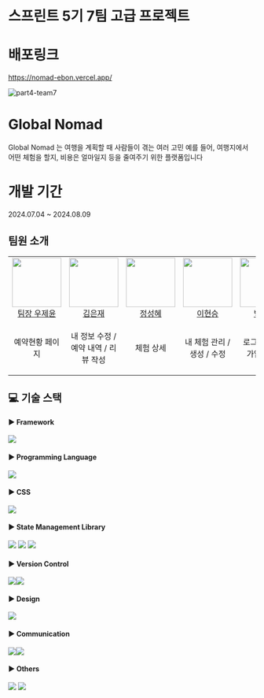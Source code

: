 # 스프린트 5기 7팀 고급 프로젝트

# 배포링크
https://nomad-ebon.vercel.app/

![part4-team7](https://github.com/user-attachments/assets/12e51e8c-7a58-4a02-a9ec-efdbab98402f)

# Global Nomad
Global Nomad 는 여행을 계획할 때 사람들이 겪는 여러 고민
예를 들어, 여행지에서 어떤 체험을 할지, 비용은 얼마일지 등을 줄여주기 위한 플랫폼입니다

# 개발 기간
2024.07.04 ~ 2024.08.09

## 팀원 소개
<table>
  <tbody>
    <tr>
      <td align="center">
        <img src="https://avatars.githubusercontent.com/u/65326956?v=4" width="100"/><br/>
        <a href="https://github.com/wjy308">팀장 우제윤</a>
      </td>
      <td align="center">
        <img src="https://avatars.githubusercontent.com/u/60869993?v=4" width="100"/><br/>
        <a href="https://github.com/eunjae5">김은재</a>
      </td>
      <td align="center">
        <img src="https://avatars.githubusercontent.com/u/125109615?v=4" width="100"/><br/>
        <a href="https://github.com/sunnyjeong25">정성혜</a>
      </td>
      <td align="center">
        <img src="https://avatars.githubusercontent.com/u/41028065?v=4" width="100"/><br/>
        <a href="https://github.com/hslee">이현승</a>
      </td>
      <td align="center">
        <img src="https://avatars.githubusercontent.com/u/102913030?v=4" width="100"/><br/>
        <a href="https://github.com/sybaek96">백승렬</a>
      </td>
    </tr>
    <tr>
      <td align="center">
        <p>예약현황 페이지</p>
      </td>
      <td align="center">
        <p>내 정보 수정 / 예약 내역 / 리뷰 작성</p>
      </td>
      <td align="center">
        <p>체험 상세</p>
      </td>
      <td align="center">
        <p>내 체험 관리 / 생성 / 수정</p>
      </td>
      <td align="center">
        <p>로그인 / 회원가입 / 메인</p>
      </td>
      <td align="center">
        <p></p>
      </td>
    </tr>
  </tbody>
</table>


## 💻 기술 스택

#### ▶︎ Framework

<img src="https://img.shields.io/badge/next.js-000000?style=for-the-badge&logo=next.js&logoColor=white">

#### ▶︎ Programming Language

<img src="https://img.shields.io/badge/typescript-%23007ACC.svg?style=for-the-badge&logo=typescript&logoColor=white">

#### ▶︎ CSS

 <img src="https://img.shields.io/badge/tailwindcss-06B6D4?style=for-the-badge&logo=Tailwind CSS&logoColor=white">

#### ▶︎ State Management Library
  <img src="https://img.shields.io/badge/axios-5A29E4?style=for-the-badge&logo=axios&logoColor=white">
  <img src="https://img.shields.io/badge/reactquery-FF4154?style=for-the-badge&logo=React Query&logoColor=white">
  <img src="https://img.shields.io/badge/zustand-%2320232a.svg?style=for-the-badge&logo=react&logoColor=%2361DAFB">
  
#### ▶︎ Version Control

<div style="display: flex">
  <img src="https://img.shields.io/badge/github-%23121011.svg?style=for-the-badge&logo=github&logoColor=white">
  <img src="https://img.shields.io/badge/git-%23F05033.svg?style=for-the-badge&logo=git&logoColor=white">
</div>

#### ▶︎ Design

<img src="https://img.shields.io/badge/figma-%23F24E1E.svg?style=for-the-badge&logo=figma&logoColor=white"/>

#### ▶︎ Communication

<div style="display: flex">
  <img src="https://img.shields.io/badge/Notion-%23000000.svg?style=for-the-badge&logo=notion&logoColor=white" />
  <img src="https://img.shields.io/badge/Discord-%235865F2.svg?style=for-the-badge&logo=discord&logoColor=white" />
</div>

#### ▶︎ Others

 <img src="https://img.shields.io/badge/eslint-4B32C3?style=for-the-badge&logo=eslint&logoColor=white"> 
  <img src="https://img.shields.io/badge/prettier-F7B93E?style=for-the-badge&logo=prettier&logoColor=white">
<br/>

